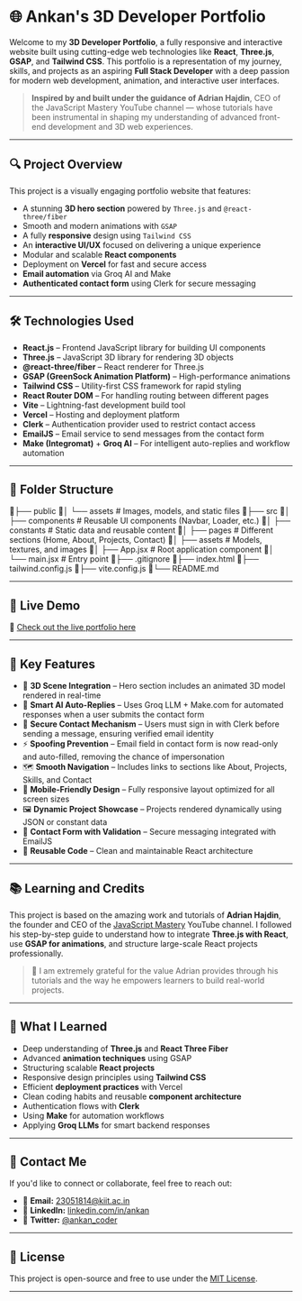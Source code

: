 # 🌐 Ankan's 3D Developer Portfolio

Welcome to my **3D Developer Portfolio**, a fully responsive and interactive website built using cutting-edge web technologies like **React**, **Three.js**, **GSAP**, and **Tailwind CSS**. This portfolio is a representation of my journey, skills, and projects as an aspiring **Full Stack Developer** with a deep passion for modern web development, animation, and interactive user interfaces.

> **Inspired by and built under the guidance of Adrian Hajdin**, CEO of the JavaScript Mastery YouTube channel — whose tutorials have been instrumental in shaping my understanding of advanced front-end development and 3D web experiences.

---

## 🔍 Project Overview

This project is a visually engaging portfolio website that features:

* A stunning **3D hero section** powered by `Three.js` and `@react-three/fiber`
* Smooth and modern animations with `GSAP`
* A fully **responsive** design using `Tailwind CSS`
* An **interactive UI/UX** focused on delivering a unique experience
* Modular and scalable **React components**
* Deployment on **Vercel** for fast and secure access
* **Email automation** via Groq AI and Make
* **Authenticated contact form** using Clerk for secure messaging

---

## 🛠️ Technologies Used

* **React.js** – Frontend JavaScript library for building UI components
* **Three.js** – JavaScript 3D library for rendering 3D objects
* **@react-three/fiber** – React renderer for Three.js
* **GSAP (GreenSock Animation Platform)** – High-performance animations
* **Tailwind CSS** – Utility-first CSS framework for rapid styling
* **React Router DOM** – For handling routing between different pages
* **Vite** – Lightning-fast development build tool
* **Vercel** – Hosting and deployment platform
* **Clerk** – Authentication provider used to restrict contact access
* **EmailJS** – Email service to send messages from the contact form
* **Make (Integromat)** + **Groq AI** – For intelligent auto-replies and workflow automation

---

## 📁 Folder Structure

👏├── public
👏│ └── assets # Images, models, and static files
👏├── src
👏│ ├── components # Reusable UI components (Navbar, Loader, etc.)
👏│ ├── constants # Static data and reusable content
👏│ ├── pages # Different sections (Home, About, Projects, Contact)
👏│ ├── assets # Models, textures, and images
👏│ ├── App.jsx # Root application component
👏│ └── main.jsx # Entry point
👏├── .gitignore
👏├── index.html
👏├── tailwind.config.js
👏├── vite.config.js
👏└── README.md

---

## 🚀 Live Demo

🔗 [Check out the live portfolio here](https://3-d-portfolio-beige-two.vercel.app/)

---

## 📌 Key Features

* 🔀 **3D Scene Integration** – Hero section includes an animated 3D model rendered in real-time
* 🤭 **Smart AI Auto-Replies** – Uses Groq LLM + Make.com for automated responses when a user submits the contact form
* 🔐 **Secure Contact Mechanism** – Users must sign in with Clerk before sending a message, ensuring verified email identity
* ⚡ **Spoofing Prevention** – Email field in contact form is now read-only and auto-filled, removing the chance of impersonation
* 🗺️ **Smooth Navigation** – Includes links to sections like About, Projects, Skills, and Contact
* 📱 **Mobile-Friendly Design** – Fully responsive layout optimized for all screen sizes
* 🖼️ **Dynamic Project Showcase** – Projects rendered dynamically using JSON or constant data
* 📧 **Contact Form with Validation** – Secure messaging integrated with EmailJS
* 🧠 **Reusable Code** – Clean and maintainable React architecture

---

## 📚 Learning and Credits

This project is based on the amazing work and tutorials of **Adrian Hajdin**, the founder and CEO of the [JavaScript Mastery](https://www.youtube.com/watch?v=E-fdPfRxkzQ) YouTube channel. I followed his step-by-step guide to understand how to integrate **Three.js with React**, use **GSAP for animations**, and structure large-scale React projects professionally.

> 📌 I am extremely grateful for the value Adrian provides through his tutorials and the way he empowers learners to build real-world projects.

---

## 🧠 What I Learned

* Deep understanding of **Three.js** and **React Three Fiber**
* Advanced **animation techniques** using GSAP
* Structuring scalable **React projects**
* Responsive design principles using **Tailwind CSS**
* Efficient **deployment practices** with Vercel
* Clean coding habits and reusable **component architecture**
* Authentication flows with **Clerk**
* Using **Make** for automation workflows
* Applying **Groq LLMs** for smart backend responses

---

## 📢 Contact Me

If you'd like to connect or collaborate, feel free to reach out:

* 📧 **Email:** [23051814@kiit.ac.in](mailto:23051814@kiit.ac.in)
* 🔗 **LinkedIn:** [linkedin.com/in/ankan](https://www.linkedin.com/in/ankan-chatterjee-4208a8187/)
* 🦁 **Twitter:** [@ankan\_coder](https://x.com/ankan_coder)

---

## 📝 License

This project is open-source and free to use under the [MIT License](LICENSE).

---
